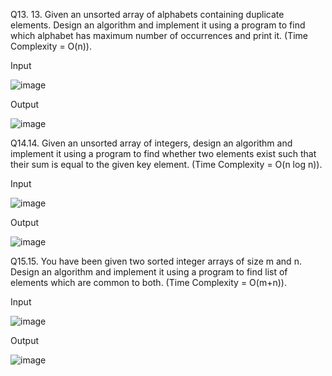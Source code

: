 Q13. 13.	Given an unsorted array of alphabets containing duplicate elements. Design an algorithm and implement it using a program to find which alphabet has maximum number of occurrences and print it. (Time Complexity = O(n)).

Input 

![image](https://github.com/DeveshKapil/PCS-409/assets/50412112/37198259-10cf-4c13-b47c-42159580cc2f)

Output 

![image](https://github.com/DeveshKapil/PCS-409/assets/50412112/6a55c8be-3385-472c-ac0f-afe454a5b20e)

Q14.14.	Given an unsorted array of integers, design an algorithm and implement it using a program to find whether two elements exist such that their sum is equal to the given key element. (Time Complexity = O(n log n)).

Input 

![image](https://github.com/DeveshKapil/PCS-409/assets/50412112/6f20c27b-6ef5-4107-91cd-ad7b651415b6)

Output

![image](https://github.com/DeveshKapil/PCS-409/assets/50412112/54060b0e-17c5-4f6b-ba85-80d80761b34b)

Q15.15.	You have been given two sorted integer arrays of size m and n. Design an algorithm and implement it using a program to find list of elements which are common to both. (Time Complexity = O(m+n)).

Input

![image](https://github.com/DeveshKapil/PCS-409/assets/50412112/b89a5bb5-8e6b-4a07-8605-493268f0f96b)

Output

![image](https://github.com/DeveshKapil/PCS-409/assets/50412112/2cbf66c6-9ec6-4e26-9eb2-bbd7d2f36439)

